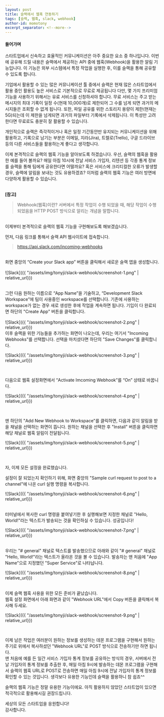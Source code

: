 ```yaml
---
layout: post
title: 슬랙에서 웹훅 연동하기
tags: [슬랙, 웹훅, slack, webhook]
author-id: momotony
excerpt_separator: <!--more-->
---
```


#### 들어가며

스타트업에서 신속하고 효율적인 커뮤니케이션은 아주 중요한 요소 중 하나입니다. 이번에 공유해 드릴 내용은 슬랙에서 제공하는 API 중에 웹훅(Webhook)을 활용한 알림 기능입니다. 이 기능은 외부 시스템에서 특정 작업을 실행한 후, 이를 슬랙을 통해 공유할 수 있도록 합니다.<br><!--more-->

기업에서 활용할 수 있는 많은 커뮤니케이션 툴 중에서 슬랙은 현재 많은 스타트업에서 활용 중인 활용도 높은 서비스로 기본적으로 무료로 제공됩니다 다만, 몇 가지 프리미엄 기능을 사용하기 위해서는 유료 서비스를 신청하셔야 합니다. 무료 서비스는 주고 받는 메시지의 최대 기록이 일정 수(현재 10,000개)로 제한되어 그 수를 넘게 되면 과거의 메시지들은 조회할 수 없게 됩니다. 또한, 파일 공유를 위한 스토리지 용량이 제한(현재는 5G)되는데 이 제한을 넘게되면 과거의 파일부터 기록에서 삭제됩니다. 이 특성만 고려한다면 무료로도 충분히 잘 활용할 수 있습니다.<br>

개인적으로 슬랙은 즉각적이거나 혹은 일정 기간동안만 유지되는 커뮤니케이션을 위해 활용하고, 기록으로 남기는 부분은 이메일, 지라(Jira), 트렐로(Trello), 구글 드라이브 등의 다른 서비스들을 활용하는게 좋다고 생각합니다.<br>

이제 본격적으로 슬랙의 웹훅 기능을 알아보도록 하겠습니다.
우선, 슬랙의 웹훅을 활용한 예를 들어 볼까요? 매일 아침 10시에 전날 서비스 가입자, 리텐션 등 각종 통계 정보를 슬랙을 통해 팀에게 공유한다면 어떨까요? 혹은 서비스에 크리티컬한 오류가 발생할 경우, 슬랙에 알림을 보내는 것도 유용하겠죠? 이처럼 슬랙의 웹훅 기능은 여러 방면에 다양하게 활용할 수 있습니다.
<br><br>

<b>[참고]</b>

> Webhook(웹훅)이란? 서버에서 특정 작업이 수행 되었을 때, 해당 작업이 수행되었음을 HTTP POST 방식으로 알리는 개념을 말합니다. 

<br>
이제부터 본격적으로 슬랙의 웹훅 기능을 구현해보도록 해보겠습니다.
<br>

먼저, 다음 링크를 통해서 슬랙 API 웹사이트에 접속합니다.<br>
> <a href="https://api.slack.com/incoming-webhooks" target="_blank">https://api.slack.com/incoming-webhooks</a>

<br>
화면 중앙의 “Create your Slack app” 버튼을 클릭해서 새로운 슬랙 앱을 생성합니다. 
<br><br>
![Slack]({{ "/assets/img/tonyji/slack-webhook/screenshot-1.png" | relative_url}})
<br><br>
 
그런 다음 원하는 이름으로 “App Name”을 기술하고, “Development Slack Workspace”에 팀이 사용중인 workspace를 선택합니다. 기존에 사용하는 workspace가 없는 경우 새로 생성한 후에 작업을 계속하면 됩니다. 기입이 다 완료되면 하단의 "Create App" 버튼을 클릭합니다.<br>
<br>
![Slack]({{ "/assets/img/tonyji/slack-webhook/screenshot-2.png" | relative_url}})
<br>
이후 슬랙을 위한 기능들을 추가하는 화면이 나오는데, 우리는 여기서 "Incoming Webhooks"를 선택합니다. 선택을 마치셨다면 하단의 "Save Changes"를 클릭합니다.
<br>

![Slack]({{ "/assets/img/tonyji/slack-webhook/screenshot-3.png" | relative_url}})

<br>

다음으로 웹훅 설정화면에서 “Activate Imcoming Webhook”를 “On” 상태로 바꿉니다. 
<br>

![Slack]({{ "/assets/img/tonyji/slack-webhook/screenshot-4.png" | relative_url}})

<br>

맨 하단의 "Add New Webhook to Workspace"를 클릭하면, 다음과 같이 알림을 받을 채널을 선택하는 화면이 뜹니다. 원하는 채널을 선택한 후 "Install" 버튼을 클릭하면 해당 채널로 웹훅 알림이 전달됩니다.
<br>

![Slack]({{ "/assets/img/tonyji/slack-webhook/screenshot-5.png" | relative_url}})

<br>

자, 이제 모든 설정을 완료했습니다. <br>

설정이 잘 되었는지 확인하기 위해, 화면 중앙의 "Sample curl request to post to a channel"에 나온 curl 실행 명령을 복사합니다. 
<br>

![Slack]({{ "/assets/img/tonyji/slack-webhook/screenshot-6.png" | relative_url}})

<br>
 터미널에서 복사한 curl 명령을 붙여넣기한 후 실행해보면 지정한 채널로 "Hello, World!"라는 텍스트가 발송되는 것을 확인하실 수 있습니다. 성공입니다!
<br>

![Slack]({{ "/assets/img/tonyji/slack-webhook/screenshot-7.png" | relative_url}})

<br>
우리는 "# general" 채널로 텍스트를 발송했으므로 아래와 같이 "# general" 채널로 "Hello, World!"라는 텍스트가 올라온 것을 볼 수 있습니다. 발송자는 맨 처음에 "App Name"으로 지정했던 "Super Service"로 나타납니다.
<br>

![Slack]({{ "/assets/img/tonyji/slack-webhook/screenshot-8.png" | relative_url}})

<br>
이제 슬랙 웹훅 사용을 위한 모든 준비가 끝났습니다. <br>
웹훅 설정 화면에서 아래 화면과 같이 "Webhook URL"에서 Copy 버튼을 클릭해서 복사해 두세요.
<br>

![Slack]({{ "/assets/img/tonyji/slack-webhook/screenshot-9.png" | relative_url}})

<br>

이제 남은 작업은 여러분이 원하는 정보를 생성하는 데몬 프로그램을 구현해서 원하는 주기로 위에서 복사하셨던 "Webhook URL"로 POST 방식으로 전송하기만 하면 됩니다. 
<br>
맨 처음에 예를 든 일간 서비스 가입자 통계 정보를 공유하는 방식의 경우, 서버에서 전날 가입자의 통계 정보를 추출한 후, 매일 아침 9시에 발송하는 데몬 프로그램을 구현해서 슬랙의 웹훅 URL로 POST로 전송하면 매일 아침 9시에 전날 가입자의 통계 정보를 확인할 수 있는 것입니다. 생각보다 유용한 기능인데 슬랙을 활용하니 참 쉽죠^^<br>

슬랙의 웹훅 기능은 정말 유용한 기능이에요. 아직 활용하지 않았던 스타트업이 있으면 적극적으로 활용해시길 권장드립니다.<br>

세상의 모든 스타트업을 응원합니다!<br>
감사합니다.<br><br>


